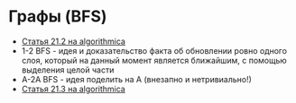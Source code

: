 # Графы (BFS)

- [Статья 21.2 на algorithmica](https://ru.algorithmica.org/cs/shortest-paths/bfs/)
- 1-2  BFS - идея и доказательство факта об обновлении ровно одного слоя, который на данный момент является ближайшим, с помощью выделения целой части
- A-2A BFS - идея поделить на А (внезапно и нетривиально!)
- [Статья 21.3 на algorithmica](https://ru.algorithmica.org/cs/shortest-paths/dijkstra/)
